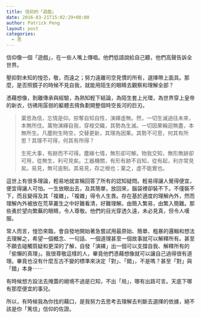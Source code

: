 ```yaml
---
title: 信仰的「遊戲」
date: 2016-03-21T15:02:29+00:00
author: Patrick Peng
layout: post
categories:
  - 思
---
```

信仰像一個「遊戲」，在一些人嘴上傳唱。他們低語說給自己聽，他們高聲告訴全世界。

壓抑對未知的惶恐，敬，而遠之；努力遠離司空見慣的所有，選擇帶上面具。那麼，是否照鏡子的時候不見自我，就能用陌生的眼睛去觀察和理解全部？

憑藉想像，剝離傳承與經驗，為熟知輕下結論，為陌生套上光環，為世界穿上皇帝的新衣，彷彿用孱弱的軀體去揹負劃開整個時空長河的巨刃。

> 棄思為信，忘情是仰。掠奪自知自性，演繹虛無。然，一切生滅過往未來，本無所住。萬物演繹自我，穿梭交織，其勢為生滅。一切因果輪迴無盡，本無所生。凡塵附生時空，交替更新，其理為因果。其勢不可思，何其有所思？其理不可得，何其有所得？
> 
> 生死大事，有跡而不可得。塵緣七情，無形卻可解。物我交知，無形無跡卻可用，從無生，利可見矣。工器機關，有形有跡不自知，從有起，利亦常見矣。易見，無可逾制。其易見，存之根也；棄之，虛不能實也。

這世上有很多理論，輕易地就宣稱回答了所有的認知疑問。輕易得讓人覺得便宜，便宜得讓人可怕。一生放眼出去，及其簡單，放回來，腦袋裡卻裝不下。不僅裝不下，而且變得及其「複雜」，「複雜」得令人生畏。存在基於適度的理解內外，然而理解內外被放在荒草叢生之中好難看清，好難理解。由簡入繁易，由繁入簡難。那些勇於望向繁蕪的眼睛，令人尊敬。他們的目光穿透久遠，未必見真，但令人嘆服。

常人而言，惶恐來臨，會自發地開始著急嘗試用最原始、簡單、粗暴的邏輯和想法去理解之，希望一個概念、一句話、一個道理甚至一個故事就可以解釋所有。甚至不願去碰觸質疑和更深的了解，自發「演繹」出一個可以支撐自我、解釋所有的「偷懶的真理」。我很尊敬這樣的人，畢竟他們憑藉想像就可以讓自己過得很有道理。畢竟也沒有什麼亙古不變的標準來決定「對」、「錯」，不是嗎？甚至「對」與「錯」本身⋯⋯

有時候想方設法去掩蓋的絕境不過是已知，不出「局」，哪有出路可言。天底下哪有那麼便宜的事兒。

所以，有時候我為你找的藉口，是我努力去思考去理解去判斷去選擇的依據，絕不該是你「篤信」信仰的佐證。